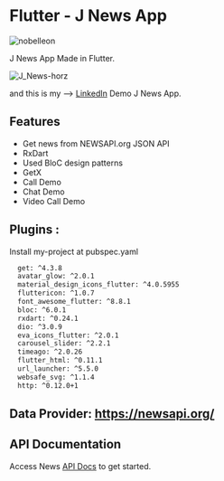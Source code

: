 # Flutter - J News App

<p align="left"> <img src="https://komarev.com/ghpvc/?username=Nobelleon&label=Profile%20views&color=0e75b6&style=flat" alt="nobelleon" /> </p>

J News App Made in Flutter.

![J_News-horz](https://github.com/nobelleon/J-News-App/assets/76748114/53da59f2-8437-4b1d-9e21-0f69a05fd24b)

and this is my --> [LinkedIn](https://www.linkedin.com/feed/update/urn:li:activity:7011164870242959360/?originTrackingId=P8q9w%2FBHSHSbm52kL%2FOU8Q%3D%3D) Demo J News App.

## Features 

- Get news from NEWSAPI.org JSON API
- RxDart
- Used BloC design patterns
- GetX
- Call Demo
- Chat Demo
- Video Call Demo

## Plugins :

Install my-project at pubspec.yaml

```bash
  get: ^4.3.8
  avatar_glow: ^2.0.1
  material_design_icons_flutter: ^4.0.5955
  fluttericon: ^1.0.7
  font_awesome_flutter: ^8.8.1
  bloc: ^6.0.1
  rxdart: ^0.24.1
  dio: ^3.0.9
  eva_icons_flutter: ^2.0.1
  carousel_slider: ^2.2.1
  timeago: ^2.0.26
  flutter_html: ^0.11.1
  url_launcher: ^5.5.0
  websafe_svg: ^1.1.4
  http: ^0.12.0+1
```

## Data Provider: https://newsapi.org/
    
## API Documentation

Access News [API Docs](https://newsapi.org/docs) to get started.


